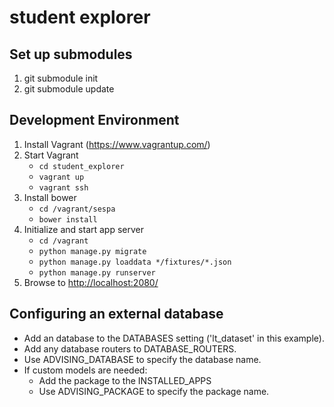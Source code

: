 # student explorer #

## Set up submodules ##
1. git submodule init
2. git submodule update

## Development Environment ##
1. Install Vagrant (https://www.vagrantup.com/)
2. Start Vagrant
   - `cd student_explorer`
   - `vagrant up`
   - `vagrant ssh`
3. Install bower
   - `cd /vagrant/sespa`
   - `bower install`
4. Initialize and start app server
    - `cd /vagrant`
    - `python manage.py migrate`
    - `python manage.py loaddata */fixtures/*.json`
    - `python manage.py runserver`
5. Browse to [http://localhost:2080/](http://localhost:2080/)

## Configuring an external database ##
- Add an database to the DATABASES setting ('lt_dataset' in this example).
- Add any database routers to DATABASE_ROUTERS.
- Use ADVISING_DATABASE to specify the database name.
- If custom models are needed:
    - Add the package to the INSTALLED_APPS
    - Use ADVISING_PACKAGE to specify the package name.
